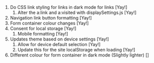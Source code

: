 1. Do CSS link styling for links in dark mode for links [Yay!]
	1. Alter the a:link and a:visited with displaySettings.js [Yay!]
2. Navigation link button formatting [Yay!]
3. Form container colour changes [Yay!]
4. Consent for local storage [Yay!]
	1. Mobile formatting [Yay!]
5. Updates theme based on device settings [Yay!]
	1. Allow for device default selection [Yay!]
	2. Update this for the site localStorage when loading [Yay!]
6. Different colour for form container in dark mode (Slightly lighter) []